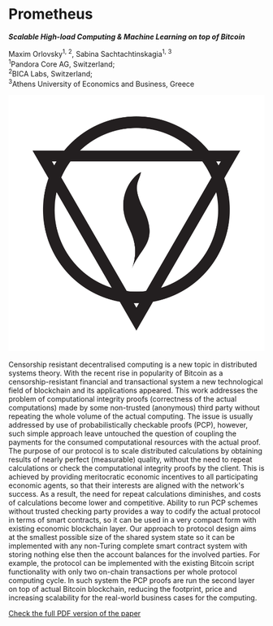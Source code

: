 Prometheus
===

**_Scalable High-load Computing & Machine Learning on top of Bitcoin_**

Maxim Orlovsky<sup>1, 2</sup>, Sabina Sachtachtinskagia<sup>1, 3</sup>  
<sup>1</sup>Pandora Core AG, Switzerland;  
<sup>2</sup>BICA Labs, Switzerland;  
<sup>3</sup>Athens University of Economics and Business, Greece

![Prometheus Logo](assets/prometheus.svg)

Censorship resistant decentralised computing is a new topic in distributed systems theory. With the recent rise in popularity of Bitcoin as a censorship-resistant financial and transactional system a new technological field of blockchain and its applications appeared. This work addresses the problem of computational integrity proofs (correctness of the actual computations) made by some non-trusted (anonymous) third party without repeating the whole volume of the actual computing. The issue is usually addressed by use of probabilistically checkable proofs (PCP), however, such simple approach leave untouched the question of coupling the payments for the consumed computational resources with the actual proof. The purpose of our protocol is to scale distributed calculations by obtaining results of nearly perfect (measurable) quality, without the need to repeat calculations or check the computational integrity proofs by the client. This is achieved by providing meritocratic economic incentives to all participating economic agents, so that their interests are aligned with the network's success. As a result, the need for repeat calculations diminishes, and costs of calculations become lower and competitive. Ability to run PCP schemes without trusted checking party provides a way to codify the actual protocol in terms of smart contracts, so it can be used in a very compact form with existing economic blockchain layer. Our approach to protocol design aims at the smallest possible size of the shared system state so it can be implemented with any non-Turing complete smart contract system with storing nothing else then the account balances for the involved parties. For example, the protocol can be implemented with the existing Bitcoin script functionality with only two on-chain transactions per whole protocol computing cycle. In such system the PCP proofs are run the second layer on top of actual Bitcoin blockchain, reducing the footprint, price and increasing scalability for the real-world business cases for the computing.

[Check the full PDF version of the paper](./prometheus.pdf)
